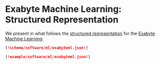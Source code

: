 # Exabyte Machine Learning: Structured Representation

We present in what follows the [structured representation](../../../data-structured/overview.md) for the [Exabyte Machine Learning](overview.md).

```json tab="Schema" 
{!schema/software/ml/exabyteml.json!}
```

```json tab="Example" 
{!example/software/ml/exabyteml.json!}
```
